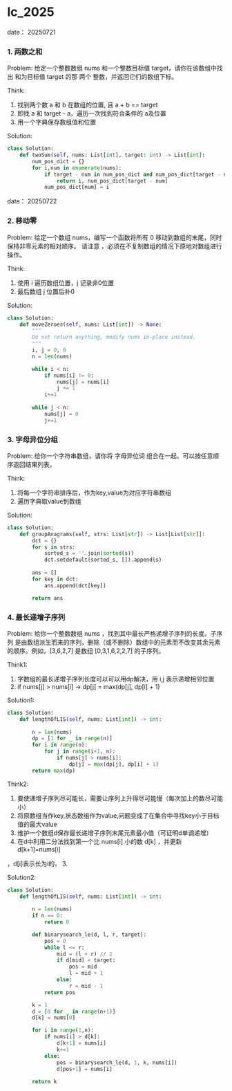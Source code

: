 # lc_2025

date： 20250721
### 1. 两数之和
Problem: 给定一个整数数组 nums 和一个整数目标值 target，请你在该数组中找出 和为目标值 target  的那 两个 整数，并返回它们的数组下标。

Think: 
1. 找到两个数 a 和 b 在数组的位置, 且 a + b == target
2. 即找 a 和 target - a，遍历一次找到符合条件的 a及位置
3. 用一个字典保存数组值和位置

Solution: 
```py
class Solution:
    def twoSum(self, nums: List[int], target: int) -> List[int]:
        num_pos_dict = {}
        for i,num in enumerate(nums):
            if target - num in num_pos_dict and num_pos_dict[target - num] != i:
                return i, num_pos_dict[target - num]
            num_pos_dict[num] = i 
```

date： 20250722
### 2. 移动零
Problem: 给定一个数组 nums，编写一个函数将所有 0 移动到数组的末尾，同时保持非零元素的相对顺序。
请注意 ，必须在不复制数组的情况下原地对数组进行操作。

Think:
1. 使用 i 遍历数组位置，j 记录非0位置
2. 最后数组 j 位置后补0

Solution:
```py
class Solution:
    def moveZeroes(self, nums: List[int]) -> None:
        """
        Do not return anything, modify nums in-place instead.
        """
        i, j = 0, 0
        n = len(nums)

        while i < n:
            if nums[i] != 0:
                nums[j] = nums[i]
                j += 1 
            i+=1
        
        while j < n:
            nums[j] = 0
            j+=1
```

### 3. 字母异位分组
Problem: 给你一个字符串数组，请你将 字母异位词 组合在一起。可以按任意顺序返回结果列表。

Think:
1. 将每一个字符串排序后，作为key,value为对应字符串数组
2. 遍历字典取value到数组

Solution:
```py
class Solution:
    def groupAnagrams(self, strs: List[str]) -> List[List[str]]:
        dct = {}
        for s in strs:
            sorted_s = ''.join(sorted(s))
            dct.setdefault(sorted_s, []).append(s)
        
        ans = []
        for key in dct:
            ans.append(dct[key])

        return ans        
```


### 4. 最长递增子序列
Problem: 给你一个整数数组 nums ，找到其中最长严格递增子序列的长度。子序列 是由数组派生而来的序列，删除（或不删除）数组中的元素而不改变其余元素的顺序。例如，[3,6,2,7] 是数组 [0,3,1,6,2,2,7] 的子序列。

Think1:

1. 字数组的最长递增子序列长度可以可以用dp解决，用 i,j 表示递增相邻位置
2. if nums[j] > nums[i] -> dp[j] = max(dp[j], dp[i] + 1)  

Solution1:
```py
class Solution:
    def lengthOfLIS(self, nums: List[int]) -> int:
        
        n = len(nums)
        dp = [1 for _ in range(n)]
        for i in range(n):
            for j in range(i+1, n):
                if nums[j] > nums[i]:
                    dp[j] = max(dp[j], dp[i] + 1)  
        return max(dp) 
```

Think2:
1. 要使递增子序列尽可能长，需要让序列上升得尽可能慢（每次加上的数尽可能小）
2. 将原数组当作key,状态数组作为value,问题变成了在集合中寻找key小于目标值的最大value
3. 维护一个数组d保存最长递增子序列末尾元素最小值（可证明d单调递增）
4. 在d中利用二分法找到第一个比 nums[i] 小的数 d[k] ，并更新 d[k+1]=nums[i]


，d[i]表示长为i的，
3. 

Solution2:
```py
class Solution:
    def lengthOfLIS(self, nums: List[int]) -> int:
        
        n = len(nums)
        if n == 0:
            return 0

        def binarysearch_le(d, l, r, target):
            pos = 0
            while l <= r:
                mid = (l + r) // 2
                if d[mid] < target:
                    pos = mid
                    l = mid + 1
                else:
                    r = mid - 1
            return pos

        k = 1
        d = [0 for _ in range(n+1)]
        d[k] = nums[0] 

        for i in range(1,n):
            if nums[i] > d[k]:
                d[k+1] = nums[i]
                k+=1
            else:
                pos = binarysearch_le(d, 1, k, nums[i])
                d[pos+1] = nums[i]
        
        return k
```


